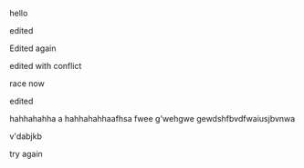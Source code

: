 hello

edited

Edited again

edited with conflict

race now

edited

hahhahahha
a
hahhahahhaafhsa
fwee
g'wehgwe
gewdshfbvdfwaiusjbvnwa

v'dabjkb

try again
